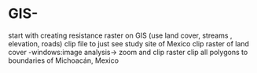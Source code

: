 # GIS-
start with creating resistance raster on GIS (use land cover, streams , elevation, roads) clip file to just see study site of Mexico
clip raster of land cover -windows:image analysis-> zoom and clip raster 
clip all polygons to boundaries of Michoacán, Mexico
